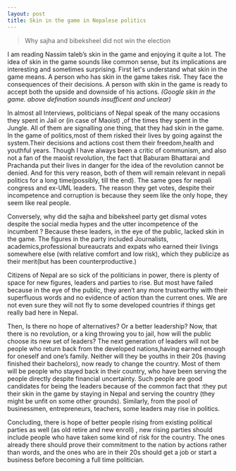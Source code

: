 ```yaml
---
layout: post
title: Skin in the game in Nepalese politics
---
```

> Why sajha and bibeksheel did not win the election

I am reading Nassim taleb’s skin in the game and enjoying it quite a lot. The idea of skin in the game sounds like common sense, but its implications are interesting and sometimes surprising.
First let's understand what skin in the game means.
A person who has skin in the game takes risk. They face the consequences of their decisions. A person with skin in the game is ready to accept both the upside and downside of his actions. 
*(Google skin in the game. above defination sounds insufficent and unclear)*

In almost all Interviews, politicians of Nepal speak of the many occasions they spent in Jail or (in case of Maoist) ,of the times they spent in the Jungle. All of them are signalling one thing, that they had skin in the game. In the game of politics,most of them risked their lives by going against the system.Their decisions and actions cost them their freedom,health and youthful years.
Though I have always been a critic of communism, and also not a fan of the maoist revolution, the fact that Baburam Bhattarai and Prachanda put their lives in danger for the idea of the revolution cannot be denied. And for this very reason, both of them will remain relevant in nepali politics for a long time(possibly, till the end). The same goes for nepali congress and ex-UML leaders. The reason they get votes, despite their incompetence and corruption is because they seem like the only hope, they seem like real people.

Conversely, why did the sajha and bibeksheel party get dismal votes despite the social media hypes and the utter incompetence of the incumbent ? Because these leaders, in the eye of the public, lacked skin in the game. The figures in the party included Journalists, academics,professional bureaucrats and expats who earned their livings somewhere else (with relative comfort and  low risk), which they publicize as their merit(but has been counterproductive.) 

Citizens of Nepal are so sick of the  politicians in power, there is plenty of space for new figures, leaders and parties to rise. But most have failed because in the eye of the public, they aren’t any more trustworthy with their superfluous words and no evidence of action than the current ones. We are not even sure they will not fly to some developed countries if things get really bad here in Nepal. 

Then, Is there no hope of alternatives? Or a better leadership? Now, that there is no revolution, or a king throwing you to jail, how will the public choose its new set of leaders? The next generation of leaders will not be people who return back from the developed nations,having earned enough for oneself and one’s family. Neither will they be youths in their 20s (having finished their bachelors), now ready to change the country. Most of them will be people who stayed back in their country, who have been serving the people directly despite financial uncertainty. Such people are  good candidates for being the leaders because of the common fact that :they put their skin in the game by staying in Nepal and serving the country (they might be unfit on some other grounds). Similarly, from the pool of  businessmen, entrepreneurs, teachers, some leaders may rise in politics. 

Concluding, there is hope of better people rising from existing political parties as well (as old retire and new enroll) , new rising parties should include people who have taken some kind of risk for the country. The ones already there should prove their commitment to the nation by actions rather than words, and the ones who are in their 20s should get a job or start a business before becoming a full time politician.

